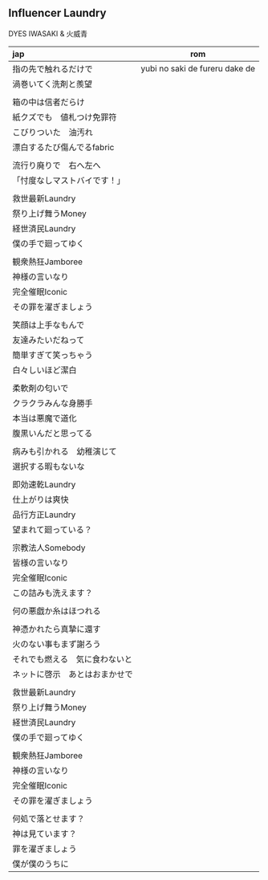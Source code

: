 ## Influencer Laundry

DYES IWASAKI & 火威青


| jap                 | rom                            |
|:--------------------|--------------------------------|
| 指の先で触れるだけで       | yubi no saki de fureru dake de |
| 渦巻いてく洗剤と羨望    |                                |
|                     |                                |
| 箱の中は信者だらけ       |                                |
| 紙クズでも　値札つけ免罪符 |                                |
| こびりついた　油汚れ        |                                |
| 漂白するたび傷んでるfabric |                                |
|                     |                                |
| 流行り廃りで　右へ左へ    |                                |
| 「忖度なしマストバイです！」    |                                |
|                     |                                |
| 救世最新Laundry     |                                |
| 祭り上げ舞うMoney      |                                |
| 経世済民Laundry     |                                |
| 僕の手で廻ってゆく        |                                |
|                     |                                |
| 観衆熱狂Jamboree    |                                |
| 神様の言いなり          |                                |
| 完全催眠Iconic      |                                |
| その罪を濯ぎましょう        |                                |
|                     |                                |
| 笑顔は上手なもんで       |                                |
| 友達みたいだねって         |                                |
| 簡単すぎて笑っちゃう       |                                |
| 白々しいほど潔白         |                                |
|                     |                                |
| 柔軟剤の匂いで         |                                |
| クラクラみんな身勝手       |                                |
| 本当は悪魔で道化      |                                |
| 腹黒いんだと思ってる       |                                |
|                     |                                |
| 病みも引かれる　幼稚演じて  |                                |
| 選択する暇もないな        |                                |
|                     |                                |
| 即効速乾Laundry     |                                |
| 仕上がりは爽快         |                                |
| 品行方正Laundry     |                                |
| 望まれて廻っている？        |                                |
|                     |                                |
| 宗教法人Somebody    |                                |
| 皆様の言いなり          |                                |
| 完全催眠Iconic      |                                |
| この詰みも洗えます？        |                                |
|                     |                                |
| 何の悪戯か糸はほつれる     |                                |
|                     |                                |
| 神憑かれたら真摯に還す    |                                |
| 火のない事もまず謝ろう      |                                |
| それでも燃える　気に食わないと  |                                |
| ネットに啓示　あとはおまかせで   |                                |
|                     |                                |
| 救世最新Laundry     |                                |
| 祭り上げ舞うMoney      |                                |
| 経世済民Laundry     |                                |
| 僕の手で廻ってゆく        |                                |
|                     |                                |
| 観衆熱狂Jamboree    |                                |
| 神様の言いなり          |                                |
| 完全催眠Iconic      |                                |
| その罪を濯ぎましょう        |                                |
|                     |                                |
| 何処で落とせます？        |                                |
| 神は見ています？          |                                |
| 罪を濯ぎましょう          |                                |
| 僕が僕のうちに           |                                |
